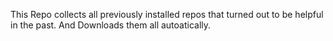 This Repo collects all previously installed repos that turned out to
be helpful in the past. And Downloads them all autoatically.
